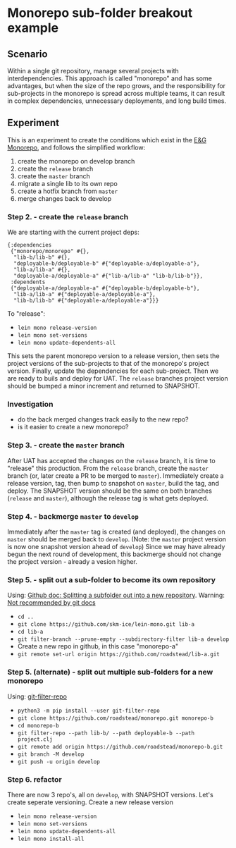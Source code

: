 # Monorepo sub-folder breakout example
## Scenario
Within a single git repository, manage several projects with
interdependencies. This approach is called "monorepo" and has some
advantages, but when the size of the repo grows, and the
responsibility for sub-projects in the monorepo is spread across
multiple teams, it can result in complex dependencies, unnecessary
deployments, and long build times.
## Experiment
This is an experiment to create the conditions which exist in the [E&G
Monorepo](https://github.com/skm-ice/ejendomme-og-grunde.git), and
follows the simplified workflow:
1. create the monorepo on develop branch
2. create the `release` branch
3. create the `master` branch 
4. migrate a single lib to its own repo
4. create a hotfix branch from `master`
5. merge changes back to develop
### Step 2. - create the `release` branch
We are starting with the current project deps:
```
{:dependencies
 {"monorepo/monorepo" #{},
  "lib-b/lib-b" #{},
  "deployable-b/deployable-b" #{"deployable-a/deployable-a"},
  "lib-a/lib-a" #{},
  "deployable-a/deployable-a" #{"lib-a/lib-a" "lib-b/lib-b"}},
 :dependents
 {"deployable-a/deployable-a" #{"deployable-b/deployable-b"},
  "lib-a/lib-a" #{"deployable-a/deployable-a"},
  "lib-b/lib-b" #{"deployable-a/deployable-a"}}}
```

To "release": 
- `lein mono release-version`
- `lein mono set-versions`
- `lein mono update-dependents-all` 

This sets the parent monorepo version to a release version, then sets
the project versions of the sub-projects to that of the monorepo's
project version. Finally, update the dependencies for each
sub-project. Then we are ready to buils and deploy for UAT. The
`release` branches project version should be bumped a minor increment
and returned to SNAPSHOT.

### Investigation
- do the back merged changes track easily to the new repo?
- is it easier to create a new monorepo?

### Step 3. - create the `master` branch
After UAT has accepted the changes on the `release` branch, it is time
to "release" this production. From the `release` branch, create the
`master` branch (or, later create a PR to be merged to
`master`). Immediately create a release version, tag, then bump to
snapshot on `master`, build the tag, and deploy. The SNAPSHOT version
should be the same on both branches (`release` and `master`), although
the release tag is what gets deployed.

### Step 4. - backmerge `master` to `develop`
Immediately after the `master` tag is created (and deployed), the
changes on `master` should be merged back to `develop`. (Note: the
`master` project version is now one snapshot version ahead of
`develop`) Since we may have already begun the next round of
development, this backmerge should not change the project version -
already a vesion higher.

### Step 5. - split out a sub-folder to become its own repository
Using: [Github doc: Splitting a subfolder out into a new repository](https://docs.github.com/en/github/getting-started-with-github/using-git/splitting-a-subfolder-out-into-a-new-repository).
Warning: [Not recommended by git docs](https://git-scm.com/docs/git-filter-branch#_warning)
- `cd ..`
- `git clone https://github.com/skm-ice/lein-mono.git lib-a`
- `cd lib-a`
- `git filter-branch --prune-empty --subdirectory-filter lib-a develop`
- Create a new repo in github, in this case "monorepo-a"
- `git remote set-url origin https://github.com/roadstead/lib-a.git`
### Step 5. (alternate) - split out multiple sub-folders for a new monorepo
Using: [git-filter-repo](https://github.com/newren/git-filter-repo/)
- `python3 -m pip install --user git-filter-repo`
- `git clone https://github.com/roadstead/monorepo.git monorepo-b`
- `cd monorepo-b`
- `git filter-repo --path lib-b/ --path deployable-b --path project.clj`
- `git remote add origin https://github.com/roadstead/monorepo-b.git`
- `git branch -M develop`
- `git push -u origin develop`

### Step 6. refactor
There are now 3 repo's, all on `develop`, with SNAPSHOT versions. Let's create seperate versioning.
Create a new release version
- `lein mono release-version`
- `lein mono set-versions`
- `lein mono update-dependents-all` 
- `lein mono install-all`

